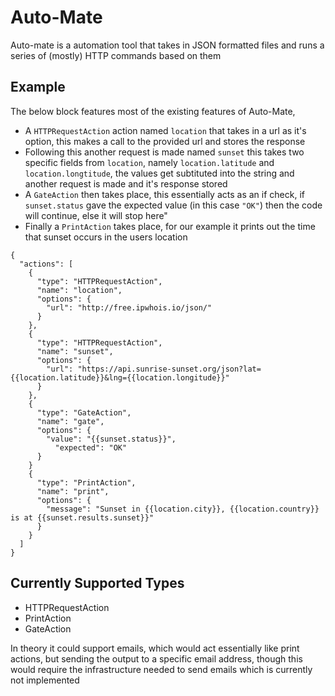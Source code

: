 # Auto-Mate
Auto-mate is a automation tool that takes in JSON formatted files and runs a series of (mostly) HTTP commands based on them


## Example
The below block features most of the existing features of Auto-Mate, 
 - A `HTTPRequestAction` action named `location` that takes in a url as it's option, this makes a call to the provided url and stores the response
 - Following this another request is made named `sunset` this takes two specific fields from `location`, namely `location.latitude` and `location.longtitude`, the values get subtituted into the string and another request is made and it's response stored
- A `GateAction` then takes place, this essentially acts as an if check, if `sunset.status` gave the expected value (in this case `"OK"`) then the code will continue, else it will stop here"
- Finally a `PrintAction` takes place, for our example it prints out the time that sunset occurs in the users location
```
{
  "actions": [
    {
      "type": "HTTPRequestAction",
      "name": "location",
      "options": {
        "url": "http://free.ipwhois.io/json/"
      }
    },
    {
      "type": "HTTPRequestAction",
      "name": "sunset",
      "options": {
        "url": "https://api.sunrise-sunset.org/json?lat={{location.latitude}}&lng={{location.longitude}}"
      }
    },
    {
      "type": "GateAction",
      "name": "gate",
      "options": {
        "value": "{{sunset.status}}",
	      "expected": "OK"
      }
    }
    {
      "type": "PrintAction",
      "name": "print",
      "options": {
        "message": "Sunset in {{location.city}}, {{location.country}} is at {{sunset.results.sunset}}"
      }
    }
  ]
}
```


## Currently Supported Types
  - HTTPRequestAction
  - PrintAction
  - GateAction

In theory it could support emails, which would act essentially like print actions, but sending the output to a specific email address, though this would require the infrastructure needed to send emails which is currently not implemented
